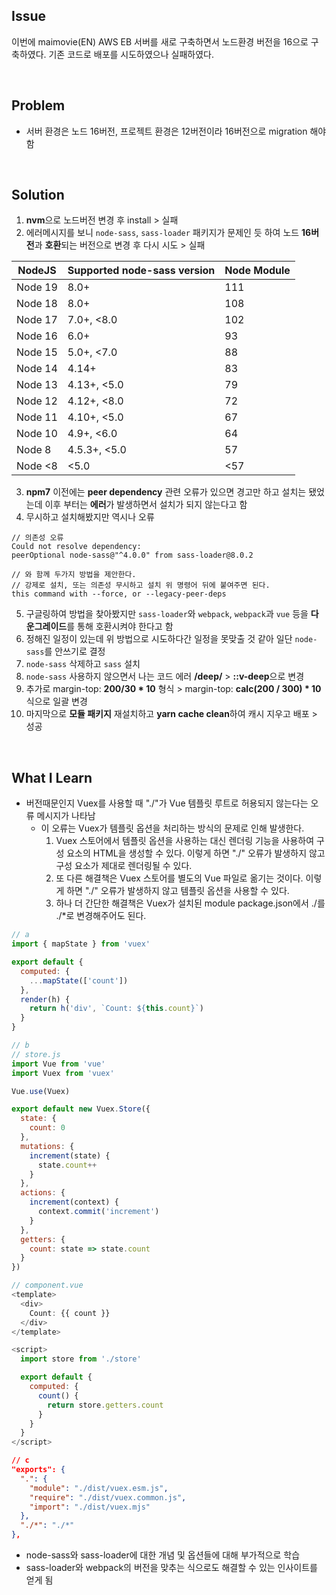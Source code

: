 ## Issue
이번에 maimovie(EN) AWS EB 서버를 새로 구축하면서 노드환경 버전을 16으로 구축하였다. 기존 코드로 배포를 시도하였으나 실패하였다.

<br>

## Problem
+ 서버 환경은 노드 16버전, 프로젝트 환경은 12버전이라 16버전으로 migration 해야 함

<br>

## Solution
1. **nvm**으로 노드버전 변경 후 install > 실패
2. 에러메시지를 보니 `node-sass`, `sass-loader` 패키지가 문제인 듯 하여 노드 **16버전**과 **호환**되는 버전으로 변경 후 다시 시도 > 실패

NodeJS  | Supported node-sass version | Node Module
--------|-----------------------------|------------
Node 19 | 8.0+                        | 111
Node 18 | 8.0+                        | 108
Node 17 | 7.0+, <8.0                  | 102
Node 16 | 6.0+                        | 93
Node 15 | 5.0+, <7.0                  | 88
Node 14 | 4.14+                       | 83
Node 13 | 4.13+, <5.0                 | 79
Node 12 | 4.12+, <8.0                 | 72
Node 11 | 4.10+, <5.0                 | 67
Node 10 | 4.9+, <6.0                  | 64
Node 8  | 4.5.3+, <5.0                | 57
Node <8 | <5.0                        | <57

3. **npm7** 이전에는 **peer dependency** 관련 오류가 있으면 경고만 하고 설치는 됐었는데 이후 부터는 **에러**가 발생하면서 설치가 되지 않는다고 함
4. 무시하고 설치해봤지만 역시나 오류

```
// 의존성 오류 
Could not resolve dependency:
peerOptional node-sass@"^4.0.0" from sass-loader@8.0.2

// 와 함께 두가지 방법을 제안한다.
// 강제로 설치, 또는 의존성 무시하고 설치 위 명령어 뒤에 붙여주면 된다.
this command with --force, or --legacy-peer-deps
```
5. 구글링하여 방법을 찾아봤지만 `sass-loader`와 `webpack`, `webpack`과 `vue` 등을 **다운그레이드**를 통해 호환시켜야 한다고 함
6. 정해진 일정이 있는데 위 방법으로 시도하다간 일정을 못맞출 것 같아 일단 `node-sass`를 안쓰기로 결정
7. `node-sass` 삭제하고 `sass` 설치
8. `node-sass` 사용하지 않으면서 나는 코드 에러 **/deep/** > **::v-deep**으로 변경
9. 추가로 margin-top: **200/30 * 10** 형식 > margin-top: **calc(200 / 300) * 10** 식으로 일괄 변경
10. 마지막으로 **모듈 패키지** 재설치하고 **yarn cache clean**하여 캐시 지우고 배포 > 성공

<br>

## What I Learn
+ 버전때문인지 Vuex를 사용할 때 "./"가 Vue 템플릿 루트로 허용되지 않는다는 오류 메시지가 나타남
  - 이 오류는 Vuex가 템플릿 옵션을 처리하는 방식의 문제로 인해 발생한다.
    1. Vuex 스토어에서 템플릿 옵션을 사용하는 대신 렌더링 기능을 사용하여 구성 요소의 HTML을 생성할 수 있다. 이렇게 하면 "./" 오류가 발생하지 않고 구성 요소가 제대로 렌더링될 수 있다.
    2. 또 다른 해결책은 Vuex 스토어를 별도의 Vue 파일로 옮기는 것이다. 이렇게 하면 "./" 오류가 발생하지 않고 템플릿 옵션을 사용할 수 있다.
    3. 하나 더 간단한 해결책은 Vuex가 설치된 module package.json에서 ./를 ./*로 변경해주어도 된다.
```javascript
// a
import { mapState } from 'vuex'

export default {
  computed: {
    ...mapState(['count'])
  },
  render(h) {
    return h('div', `Count: ${this.count}`)
  }
}
```
```javascript
// b
// store.js
import Vue from 'vue'
import Vuex from 'vuex'

Vue.use(Vuex)

export default new Vuex.Store({
  state: {
    count: 0
  },
  mutations: {
    increment(state) {
      state.count++
    }
  },
  actions: {
    increment(context) {
      context.commit('increment')
    }
  },
  getters: {
    count: state => state.count
  }
})

// component.vue
<template>
  <div>
    Count: {{ count }}
  </div>
</template>

<script>
  import store from './store'

  export default {
    computed: {
      count() {
        return store.getters.count
      }
    }
  }
</script>
```
```json
// c
"exports": {
  ".": {
    "module": "./dist/vuex.esm.js",
    "require": "./dist/vuex.common.js",
    "import": "./dist/vuex.mjs"
  },
  "./*": "./*"
},
```
+ node-sass와 sass-loader에 대한 개념 및 옵션들에 대해 부가적으로 학습
+ sass-loader와 webpack의 버전을 맞추는 식으로도 해결할 수 있는 인사이트를 얻게 됨
